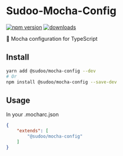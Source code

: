 # Sudoo-Mocha-Config

[![npm version](https://badge.fury.io/js/%40sudoo%2Fmocha-config.svg)](https://www.npmjs.com/package/@sudoo/mocha-config)
[![downloads](https://img.shields.io/npm/dm/@sudoo/mocha-config.svg)](https://www.npmjs.com/package/@sudoo/mocha-config)

:tea: Mocha configuration for TypeScript

## Install

```sh
yarn add @sudoo/mocha-config --dev
# Or
npm install @sudoo/mocha-config --save-dev
```

## Usage

In your .mocharc.json

```json
{
    "extends": [
        "@sudoo/mocha-config"
    ]
}
```
